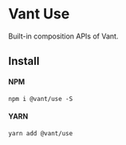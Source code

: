 # Vant Use

Built-in composition APIs of Vant.

## Install

#### NPM

```shell
npm i @vant/use -S
```

#### YARN

```shell
yarn add @vant/use
```

